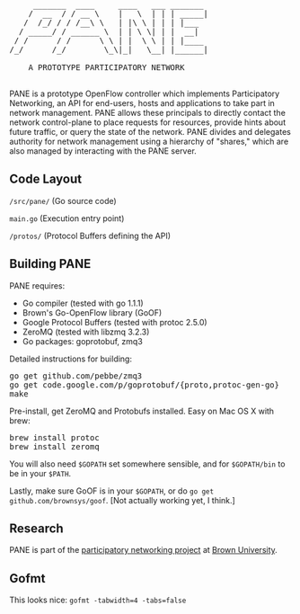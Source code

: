 <pre>
     _______  ____     ____   ___ _______
    /  __  / / __ \    |   \  | | | _____|
   /  /_/ / / /__\ \   | |\ \ | | | |___
  / _____/ / ______ \  | | \ \| | |  __|
 / /      / /      \ \ | |  \ \ | | |____
/_/      /_/        \_\|_|   \__| |______|

    A PROTOTYPE PARTICIPATORY NETWORK

</pre>

PANE is a prototype OpenFlow controller which implements Participatory
Networking, an API for end-users, hosts and applications to take part in network
management. PANE allows these principals to directly contact the network
control-plane to  place requests for resources, provide hints about future
traffic, or query the state of the network. PANE divides and delegates authority
for network management using a hierarchy of "shares," which are also managed by
interacting with the PANE server.

Code Layout
-------------------------
`/src/pane/`       (Go source code)

`main.go`          (Execution entry point)

`/protos/`         (Protocol Buffers defining the API)


Building PANE 
-------------------------

PANE requires:
  * Go compiler (tested with go 1.1.1)
  * Brown's Go-OpenFlow library (GoOF)
  * Google Protocol Buffers (tested with protoc 2.5.0)
  * ZeroMQ (tested with libzmq 3.2.3)
  * Go packages: goprotobuf, zmq3

Detailed instructions for building:
<pre>
go get github.com/pebbe/zmq3
go get code.google.com/p/goprotobuf/{proto,protoc-gen-go}
make
</pre>

Pre-install, get ZeroMQ and Protobufs installed. Easy on Mac OS X with brew:
<pre>
brew install protoc
brew install zeromq
</pre>

You will also need `$GOPATH` set somewhere sensible, and for `$GOPATH/bin` to be
in your `$PATH`.

Lastly, make sure GoOF is in your `$GOPATH`, or do `go get github.com/brownsys/goof`.
[Not actually working yet, I think.]


Research
-------------------------
PANE is part of the [participatory networking project](http://pane.cs.brown.edu) at
[Brown University](http://www.cs.brown.edu).


Gofmt
-------------------------
This looks nice: `gofmt -tabwidth=4 -tabs=false`
